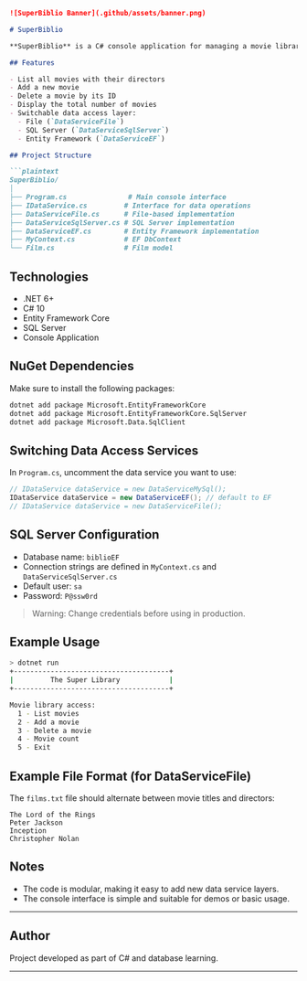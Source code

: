 ````markdown
![SuperBiblio Banner](.github/assets/banner.png)

# SuperBiblio

**SuperBiblio** is a C# console application for managing a movie library. It provides features to list, add, delete, and count movies, with support for three data access modes: text file, SQL Server, and Entity Framework.

## Features

- List all movies with their directors  
- Add a new movie  
- Delete a movie by its ID  
- Display the total number of movies  
- Switchable data access layer:
  - File (`DataServiceFile`)
  - SQL Server (`DataServiceSqlServer`)
  - Entity Framework (`DataServiceEF`)

## Project Structure

```plaintext
SuperBiblio/
│
├── Program.cs               # Main console interface
├── IDataService.cs         # Interface for data operations
├── DataServiceFile.cs      # File-based implementation
├── DataServiceSqlServer.cs # SQL Server implementation
├── DataServiceEF.cs        # Entity Framework implementation
├── MyContext.cs            # EF DbContext
└── Film.cs                 # Film model
````

## Technologies

* .NET 6+
* C# 10
* Entity Framework Core
* SQL Server
* Console Application

## NuGet Dependencies

Make sure to install the following packages:

```bash
dotnet add package Microsoft.EntityFrameworkCore
dotnet add package Microsoft.EntityFrameworkCore.SqlServer
dotnet add package Microsoft.Data.SqlClient
```

## Switching Data Access Services

In `Program.cs`, uncomment the data service you want to use:

```csharp
// IDataService dataService = new DataServiceMySql();
IDataService dataService = new DataServiceEF(); // default to EF
// IDataService dataService = new DataServiceFile();
```

## SQL Server Configuration

* Database name: `biblioEF`
* Connection strings are defined in `MyContext.cs` and `DataServiceSqlServer.cs`
* Default user: `sa`
* Password: `P@ssw0rd`

> Warning: Change credentials before using in production.

## Example Usage

```bash
> dotnet run
+--------------------------------------+
|         The Super Library            |
+--------------------------------------+

Movie library access:
  1 - List movies
  2 - Add a movie
  3 - Delete a movie
  4 - Movie count
  5 - Exit
```

## Example File Format (for DataServiceFile)

The `films.txt` file should alternate between movie titles and directors:

```
The Lord of the Rings
Peter Jackson
Inception
Christopher Nolan
```

## Notes

* The code is modular, making it easy to add new data service layers.
* The console interface is simple and suitable for demos or basic usage.

---

## Author

Project developed as part of C# and database learning.

---
